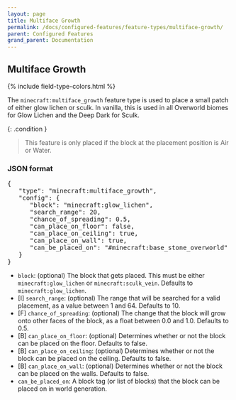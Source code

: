 ```yaml
---
layout: page
title: Multiface Growth
permalink: /docs/configured-features/feature-types/multiface-growth/
parent: Configured Features
grand_parent: Documentation
---
```


## Multiface Growth

<head>
    {% include field-type-colors.html %}
</head>

The `minecraft:multiface_growth` feature type is used to place a small patch of either glow lichen or sculk. In vanilla, this is used in all Overworld biomes for Glow Lichen and the Deep Dark for Sculk.

{: .condition }
> This feature is only placed if the block at the placement position is Air or Water.

### JSON format

<pre>
{
   "type": "minecraft:multiface_growth",
   "config": {
      "block": "minecraft:glow_lichen",
      "search_range": 20,
      "chance_of_spreading": 0.5,
      "can_place_on_floor": false,
      "can_place_on_ceiling": true,
      "can_place_on_wall": true,
      "can_be_placed_on": "#minecraft:base_stone_overworld"
   }
}
</pre>

* `block`: (optional) The block that gets placed. This must be either `minecraft:glow_lichen` or `minecraft:sculk_vein`. Defaults to `minecraft:glow_lichen`.
* <span int>[I]</span> `search_range`: (optional) The range that will be searched for a valid placement, as a value between 1 and 64. Defaults to 10.
* <span float>[F]</span> `chance_of_spreading`: (optional) The change that the block will grow onto other faces of the block, as a float between 0.0 and 1.0. Defaults to 0.5.
* <span bool>[B]</span> `can_place_on_floor`: (optional) Determines whether or not the block can be placed on the floor. Defaults to false.
* <span bool>[B]</span> `can_place_on_ceiling`: (optional) Determines whether or not the block can be placed on the ceiling. Defaults to false.
* <span bool>[B]</span> `can_place_on_wall`: (optional) Determines whether or not the block can be placed on the walls. Defaults to false.
* `can_be_placed_on`: A block tag (or list of blocks) that the block can be placed on in world generation.